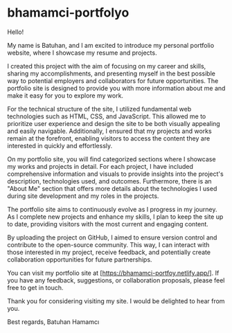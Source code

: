 # bhamamci-portfolyo
Hello!

My name is Batuhan, and I am excited to introduce my personal portfolio website, where I showcase my resume and projects.

I created this project with the aim of focusing on my career and skills, sharing my accomplishments, and presenting myself in the best possible way to potential employers and collaborators for future opportunities. The portfolio site is designed to provide you with more information about me and make it easy for you to explore my work.

For the technical structure of the site, I utilized fundamental web technologies such as HTML, CSS, and JavaScript. This allowed me to prioritize user experience and design the site to be both visually appealing and easily navigable. Additionally, I ensured that my projects and works remain at the forefront, enabling visitors to access the content they are interested in quickly and effortlessly.

On my portfolio site, you will find categorized sections where I showcase my works and projects in detail. For each project, I have included comprehensive information and visuals to provide insights into the project's description, technologies used, and outcomes. Furthermore, there is an "About Me" section that offers more details about the technologies I used during site development and my roles in the projects.

The portfolio site aims to continuously evolve as I progress in my journey. As I complete new projects and enhance my skills, I plan to keep the site up to date, providing visitors with the most current and engaging content.

By uploading the project on GitHub, I aimed to ensure version control and contribute to the open-source community. This way, I can interact with those interested in my project, receive feedback, and potentially create collaboration opportunities for future partnerships.

You can visit my portfolio site at [https://bhamamci-portfoy.netlify.app/]. If you have any feedback, suggestions, or collaboration proposals, please feel free to get in touch.

Thank you for considering visiting my site. I would be delighted to hear from you.

Best regards,
Batuhan Hamamcı
